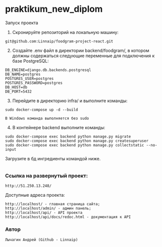 # praktikum_new_diplom
Запуск проекта
1. Скронируйте репозиторий на локальную машину:
```
git@github.com:Linnaip/foodgram-project-react.git
```
2. Создайте .env файл в директории backend/foodgram/, в котором должны содержаться следующие переменные для подключения к базе PostgreSQL:
```
DB_ENGINE=django.db.backends.postgresql
DB_NAME=postgres
POSTGRES_USER=postgres
POSTGRES_PASSWORD=postgres
DB_HOST=db
DB_PORT=5432
```
3. Перейдите в директорию infra/ и выполните команды:
```
sudo docker-compose up -d --build
```
```
В Windows команда выполняется без sudo
```
4. В контейнере backend выполните команды:
```
sudo docker-compose exec backend python manage.py migrate
sudo docker-compose exec backend python manage.py createsuperuser
sudo docker-compose exec backend python manage.py collectstatic --no-input 
```
Загрузите в бд ингредиенты командой ниже.
```

```
### Ссылка на развернутый проект:
```
http://51.250.13.248/
```
Доступные адреса проекта:
```
http://localhost/ - главная страница сайта;
http://localhost/admin/ - админ панель;
http://localhost/api/ - API проекта
http://localhost/api/docs/redoc.html - документация к API
```
### Автор
```
Лычагин Андрей (Github - Linnaip)
```
